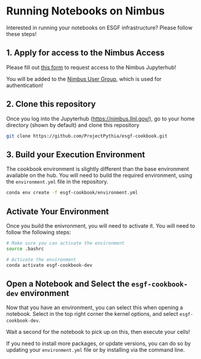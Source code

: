 # Running Notebooks on Nimbus

Interested in running your notebooks on ESGF infrastructure? Please follow these steps!

## 1. Apply for access to the Nimbus Access

Please fill out [this form](https://forms.gle/h8y14hfefcaCraEJ8) to request access to the Nimbus Jupyterhub!

You will be added to the [Nimbus User Group](https://github.com/orgs/esgf-nimbus/people), which is used for authentication!

## 2. Clone this repository

Once you log into the Jupyterhub (https://nimbus.llnl.gov/), go to your home directory (shown by default) and clone this repository

```bash
git clone https://github.com/ProjectPythia/esgf-cookbook.git
```

## 3. Build your Execution Environment
The cookbook environment is slightly different than the base environment available on the hub. You will need to build the required environment, using the `environment.yml` file in the repository.

```bash
conda env create -f esgf-cookbook/environment.yml
```

## Activate Your Environment
Once you build the enivronment, you will need to activate it. You will need to follow the following steps:

```bash
# Make sure you can activate the environment
source .bashrc

# Activate the environment
conda activate esgf-cookbook-dev
```

## Open a Notebook and Select the `esgf-cookbook-dev` environment
Now that you have an environment, you can select this when opening a notebook. Select in the top right corner the kernel options, and select `esgf-cookbook-dev`.

Wait a second for the notebook to pick up on this, then execute your cells!

If you need to install more packages, or update versions, you can do so by updating your `environment.yml` file or by installing via the command line. 